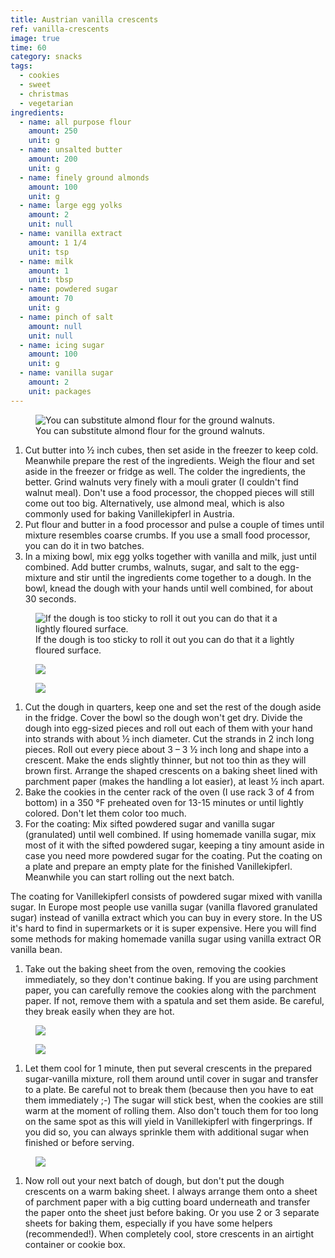 ```yaml
---
title: Austrian vanilla crescents
ref: vanilla-crescents
image: true
time: 60
category: snacks
tags:
  - cookies
  - sweet
  - christmas
  - vegetarian
ingredients:
  - name: all purpose flour
    amount: 250
    unit: g
  - name: unsalted butter
    amount: 200
    unit: g
  - name: finely ground almonds
    amount: 100
    unit: g
  - name: large egg yolks
    amount: 2
    unit: null
  - name: vanilla extract
    amount: 1 1/4
    unit: tsp
  - name: milk
    amount: 1
    unit: tbsp
  - name: powdered sugar
    amount: 70
    unit: g
  - name: pinch of salt
    amount: null
    unit: null
  - name: icing sugar
    amount: 100
    unit: g
  - name: vanilla sugar
    amount: 2
    unit: packages
---
```


<figure>
  <img srcset="{{ site.baseurl }}{{ site.assets }}{{ site.images }}/posts/vanilla-crescents-1-large.jpg 2000w, {{ site.baseurl }}{{ site.assets }}{{ site.images }}/posts/vanilla-crescents-1.jpg 1000w, {{ site.baseurl }}{{ site.assets }}{{ site.images }}/posts/vanilla-crescents-1-small.jpg 500w" sizes="(min-width: 769px): 25vw, calc(100vw - 4rem)" src="{{ site.baseurl }}{{ site.assets }}{{ site.images }}/posts/vanilla-crescents-1.jpg" alt="You can substitute almond flour for the ground walnuts.">
  <figcaption>You can substitute almond flour for the ground walnuts.</figcaption>
</figure>

1. Cut butter into ½ inch cubes, then set aside in the freezer to keep cold. Meanwhile prepare the rest of the ingredients. Weigh the flour and set aside in the freezer or fridge as well. The colder the ingredients, the better. Grind walnuts very finely with a mouli grater (I couldn't find walnut meal). Don't use a food processor, the chopped pieces will still come out too big. Alternatively, use almond meal, which is also commonly used for baking Vanillekipferl in Austria.
2. Put flour and butter in a food processor and pulse a couple of times until mixture resembles coarse crumbs. If you use a small food processor, you can do it in two batches.
3. In a mixing bowl, mix egg yolks together with vanilla and milk, just until combined. Add butter crumbs, walnuts, sugar, and salt to the egg-mixture and stir until the ingredients come together to a dough. In the bowl, knead the dough with your hands until well combined, for about 30 seconds.

<div class="gallery gallery-3">
  <figure class="gallery-item">
  <img srcset="{{ site.baseurl }}{{ site.assets }}{{ site.images }}/posts/vanilla-crescents-2-large.jpg 2000w, {{ site.baseurl }}{{ site.assets }}{{ site.images }}/posts/vanilla-crescents-2.jpg 1000w, {{ site.baseurl }}{{ site.assets }}{{ site.images }}/posts/vanilla-crescents-2-small.jpg 500w" sizes="(min-width: 769px): 25vw, calc(100vw - 4rem)" src="{{ site.baseurl }}{{ site.assets }}{{ site.images }}/posts/vanilla-crescents-2.jpg" alt="If the dough is too sticky to roll it out you can do that it a lightly floured surface.">
  <figcaption>If the dough is too sticky to roll it out you can do that it a lightly floured surface.</figcaption>
</figure>
  <figure class="gallery-item">
  <img srcset="{{ site.baseurl }}{{ site.assets }}{{ site.images }}/posts/vanilla-crescents-3-large.jpg 2000w, {{ site.baseurl }}{{ site.assets }}{{ site.images }}/posts/vanilla-crescents-3.jpg 1000w, {{ site.baseurl }}{{ site.assets }}{{ site.images }}/posts/vanilla-crescents-3-small.jpg 500w" sizes="(min-width: 769px): 25vw, calc(100vw - 4rem)" src="{{ site.baseurl }}{{ site.assets }}{{ site.images }}/posts/vanilla-crescents-3.jpg">
</figure>
  <figure class="gallery-item">
  <img srcset="{{ site.baseurl }}{{ site.assets }}{{ site.images }}/posts/vanilla-crescents-4-large.jpg 2000w, {{ site.baseurl }}{{ site.assets }}{{ site.images }}/posts/vanilla-crescents-4.jpg 1000w, {{ site.baseurl }}{{ site.assets }}{{ site.images }}/posts/vanilla-crescents-4-small.jpg 500w" sizes="(min-width: 769px): 25vw, calc(100vw - 4rem)" src="{{ site.baseurl }}{{ site.assets }}{{ site.images }}/posts/vanilla-crescents-4.jpg">
</figure>
</div>

1. Cut the dough in quarters, keep one and set the rest of the dough aside in the fridge. Cover the bowl so the dough won't get dry. Divide the dough into egg-sized pieces and roll out each of them with your hand into strands with about ½ inch diameter. Cut the strands in 2 inch long pieces. Roll out every piece about 3 – 3 ½ inch long and shape into a crescent. Make the ends slightly thinner, but not too thin as they will brown first. Arrange the shaped crescents on a baking sheet lined with parchment paper (makes the handling a lot easier), at least ½ inch apart.
2. Bake the cookies in the center rack of the oven (I use rack 3 of 4 from bottom) in a 350 °F preheated oven for 13-15 minutes or until lightly colored. Don't let them color too much.
3. For the coating: Mix sifted powdered sugar and vanilla sugar (granulated) until well combined. If using homemade vanilla sugar, mix most of it with the sifted powdered sugar, keeping a tiny amount aside in case you need more powdered sugar for the coating. Put the coating on a plate and prepare an empty plate for the finished Vanillekipferl. Meanwhile you can start rolling out the next batch.

The coating for Vanillekipferl consists of powdered sugar mixed with vanilla sugar. In Europe most people use vanilla sugar (vanilla flavored granulated sugar) instead of vanilla extract which you can buy in every store. In the US it's hard to find in supermarkets or it is super expensive. Here you will find some methods for making homemade vanilla sugar using vanilla extract OR vanilla bean.

1. Take out the baking sheet from the oven, removing the cookies immediately, so they don't continue baking. If you are using parchment paper, you can carefully remove the cookies along with the parchment paper. If not, remove them with a spatula and set them aside. Be careful, they break easily when they are hot.

<div class="gallery gallery-2">
  <figure class="gallery-item">
  <img srcset="{{ site.baseurl }}{{ site.assets }}{{ site.images }}/posts/vanilla-crescents-5-large.jpg 2000w, {{ site.baseurl }}{{ site.assets }}{{ site.images }}/posts/vanilla-crescents-5.jpg 1000w, {{ site.baseurl }}{{ site.assets }}{{ site.images }}/posts/vanilla-crescents-5-small.jpg 500w" sizes="(min-width: 769px): 25vw, calc(100vw - 4rem)" src="{{ site.baseurl }}{{ site.assets }}{{ site.images }}/posts/vanilla-crescents-5.jpg">
</figure>
  <figure class="gallery-item">
  <img srcset="{{ site.baseurl }}{{ site.assets }}{{ site.images }}/posts/vanilla-crescents-6-large.jpg 2000w, {{ site.baseurl }}{{ site.assets }}{{ site.images }}/posts/vanilla-crescents-6.jpg 1000w, {{ site.baseurl }}{{ site.assets }}{{ site.images }}/posts/vanilla-crescents-6-small.jpg 500w" sizes="(min-width: 769px): 25vw, calc(100vw - 4rem)" src="{{ site.baseurl }}{{ site.assets }}{{ site.images }}/posts/vanilla-crescents-6.jpg">
</figure>
</div>

1. Let them cool for 1 minute, then put several crescents in the prepared sugar-vanilla mixture, roll them around until cover in sugar and transfer to a plate. Be careful not to break them (because then you have to eat them immediately ;-) The sugar will stick best, when the cookies are still warm at the moment of rolling them. Also don't touch them for too long on the same spot as this will yield in Vanillekipferl with fingerprings. If you did so, you can always sprinkle them with additional sugar when finished or before serving.

<figure>
  <img srcset="{{ site.baseurl }}{{ site.assets }}{{ site.images }}/posts/vanilla-crescents-7-large.jpg 2000w, {{ site.baseurl }}{{ site.assets }}{{ site.images }}/posts/vanilla-crescents-7.jpg 1000w, {{ site.baseurl }}{{ site.assets }}{{ site.images }}/posts/vanilla-crescents-7-small.jpg 500w" sizes="(min-width: 769px): 25vw, calc(100vw - 4rem)" src="{{ site.baseurl }}{{ site.assets }}{{ site.images }}/posts/vanilla-crescents-7.jpg">
</figure>

1. Now roll out your next batch of dough, but don't put the dough crescents on a warm baking sheet. I always arrange them onto a sheet of parchment paper with a big cutting board underneath and transfer the paper onto the sheet just before baking. Or you use 2 or 3 separate sheets for baking them, especially if you have some helpers (recommended!). When completely cool, store crescents in an airtight container or cookie box.

